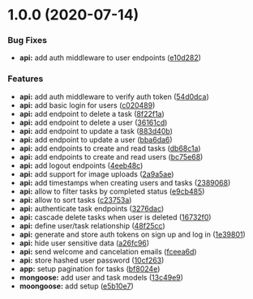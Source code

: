 # 1.0.0 (2020-07-14)


### Bug Fixes

* **api:** add auth middleware to user endpoints ([e10d282](https://github.com/ferlopezm94/task-manager-api/commit/e10d282292c4f860b241fbadda302562e8b68f59))


### Features

* **api:** add auth middleware to verify auth token ([54d0dca](https://github.com/ferlopezm94/task-manager-api/commit/54d0dcad438ad1c29d6c3b771cbb53207283d57f))
* **api:** add basic login for users ([c020489](https://github.com/ferlopezm94/task-manager-api/commit/c02048999d1ca50672a7b00adc5a17b86dc8e6aa))
* **api:** add endpoint to delete a task ([8f22f1a](https://github.com/ferlopezm94/task-manager-api/commit/8f22f1a818be21b5d5246b67d66736eafe57f870))
* **api:** add endpoint to delete a user ([36161cd](https://github.com/ferlopezm94/task-manager-api/commit/36161cd5c569263ec38131c886df8789ea67dfd1))
* **api:** add endpoint to update a task ([883d40b](https://github.com/ferlopezm94/task-manager-api/commit/883d40b29378e77d4910a7abf1e47e40e34cb9fe))
* **api:** add endpoint to update a user ([bba6da6](https://github.com/ferlopezm94/task-manager-api/commit/bba6da670b9e20c42cb1ecaf15d2f0a7b479c276))
* **api:** add endpoints to create and read tasks ([db68c1a](https://github.com/ferlopezm94/task-manager-api/commit/db68c1a417e5dd1ad60eb3d900c106858f618b9e))
* **api:** add endpoints to create and read users ([bc75e68](https://github.com/ferlopezm94/task-manager-api/commit/bc75e68b8cea8b74c118af9b88231ffb714726c5))
* **api:** add logout endpoints ([4eeb48c](https://github.com/ferlopezm94/task-manager-api/commit/4eeb48c990f7fa05d6b6ad2383e810ab802217a5))
* **api:** add support for image uploads ([2a9a5ae](https://github.com/ferlopezm94/task-manager-api/commit/2a9a5ae2c98d72401d132a13c22f9b3945cc62cb))
* **api:** add timestamps when creating users and tasks ([2389068](https://github.com/ferlopezm94/task-manager-api/commit/23890687fe24bf0a3ff70ceecc7772789abd9829))
* **api:** allow to filter tasks by completed status ([e9cb485](https://github.com/ferlopezm94/task-manager-api/commit/e9cb485ecdcf0ef68d65d38c0c4719079beacab4))
* **api:** allow to sort tasks ([c23753a](https://github.com/ferlopezm94/task-manager-api/commit/c23753a96f5f3c8fdf8b9c9899323f1c314250ed))
* **api:** authenticate task endpoints ([3276dac](https://github.com/ferlopezm94/task-manager-api/commit/3276dac257e51b466252ee1f903e5c1314981d96))
* **api:** cascade delete tasks when user is deleted ([16732f0](https://github.com/ferlopezm94/task-manager-api/commit/16732f09e879c5d05f3d1e2cdd1ab3453d9d883c))
* **api:** define user/task relationship ([48f25cc](https://github.com/ferlopezm94/task-manager-api/commit/48f25cca87a9a879475e0db3911a31b2b502c4c2))
* **api:** generate and store auth tokens on sign up and log in ([1e39801](https://github.com/ferlopezm94/task-manager-api/commit/1e39801e40b44f9e669a6f675f75b98e1f26177a))
* **api:** hide user sensitive data ([a26fc96](https://github.com/ferlopezm94/task-manager-api/commit/a26fc96b9bb47acad07c55d7cb804bbb6bec9eaa))
* **api:** send welcome and cancelation emails ([fceea6d](https://github.com/ferlopezm94/task-manager-api/commit/fceea6d023fe088f2f1bedc96700040919beb114))
* **api:** store hashed user password ([10cf263](https://github.com/ferlopezm94/task-manager-api/commit/10cf26313f876ca96127df54cc113446b475a2ec))
* **app:** setup pagination for tasks ([bf8024e](https://github.com/ferlopezm94/task-manager-api/commit/bf8024e4ced85312884119752be75dadc474170e))
* **mongoose:** add user and task models ([13c49e9](https://github.com/ferlopezm94/task-manager-api/commit/13c49e96fc24edf5e05d060f93f77692d5b401eb))
* **moongoose:** add setup ([e5b10e7](https://github.com/ferlopezm94/task-manager-api/commit/e5b10e70a3c2cc309c77635929e54cedd8d11573))
